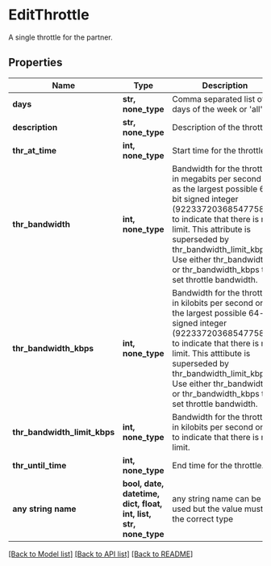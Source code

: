 # EditThrottle

A single throttle for the partner.

## Properties
Name | Type | Description | Notes
------------ | ------------- | ------------- | -------------
**days** | **str, none_type** | Comma separated list of days of the week or &#39;all&#39;. | [optional] 
**description** | **str, none_type** | Description of the throttle. | [optional] 
**thr_at_time** | **int, none_type** | Start time for the throttle. | [optional] 
**thr_bandwidth** | **int, none_type** | Bandwidth for the throttle in megabits per second or as the largest possible 64-bit signed integer (9223372036854775807) to indicate that there is no limit. This attribute is superseded by thr_bandwidth_limit_kbps. Use either thr_bandwidth or thr_bandwidth_kbps to set throttle bandwidth. | [optional] 
**thr_bandwidth_kbps** | **int, none_type** | Bandwidth for the throttle in kilobits per second or as the largest possible 64-bit signed integer (9223372036854775807) to indicate that there is no limit. This atttibute is superseded by thr_bandwidth_limit_kbps. Use either thr_bandwidth or thr_bandwidth_kbps to set throttle bandwidth. | [optional] 
**thr_bandwidth_limit_kbps** | **int, none_type** | Bandwidth for the throttle in kilobits per second or -1 to indicate that there is no limit. | [optional] 
**thr_until_time** | **int, none_type** | End time for the throttle. | [optional] 
**any string name** | **bool, date, datetime, dict, float, int, list, str, none_type** | any string name can be used but the value must be the correct type | [optional]

[[Back to Model list]](../README.md#documentation-for-models) [[Back to API list]](../README.md#documentation-for-api-endpoints) [[Back to README]](../README.md)


